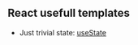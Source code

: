 ## React usefull templates

- Just trivial state: [useState](https://star-over.github.io/react-usefull/src/useState/)
